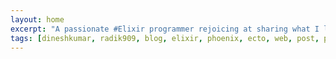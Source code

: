 ```yaml
---
layout: home
excerpt: "A passionate #Elixir programmer rejoicing at sharing what I learn"
tags: [dineshkumar, radik909, blog, elixir, phoenix, ecto, web, post, posts, development, programming]
---
```

